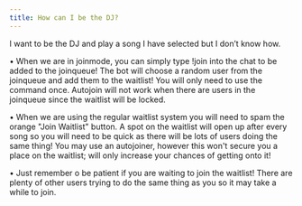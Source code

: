 ```yaml
---
title: How can I be the DJ?
---
```

I want to be the DJ and play a song I have selected but I don’t know how.


• When we are in joinmode, you can simply type !join into the chat to be added to the joinqueue! The bot will choose a random user from the joinqueue and add them to the waitlist! You will only need to use the command once. Autojoin will not work when there are users in the joinqueue since the waitlist will be locked.
 

• When we are using the regular waitlist system you will need to spam the orange "Join Waitlist" button. A spot on the waitlist will open up after every song so you will need to be quick as there will be lots of users doing the same thing! You may use an autojoiner, however this won't secure you a place on the waitlist; will only increase your chances of getting onto it!
 

• Just remember o be patient if you are waiting to join the waitlist! There are plenty of other users trying to do the same thing as you so it may take a while to join.
